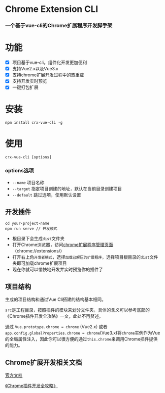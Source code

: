 # Chrome Extension CLI

### 一个基于vue-cli的Chrome扩展程序开发脚手架

# 功能

- [x] 项目基于vue-cli，组件化开发更加便利
- [x] 支持Vue2.x以及Vue3.x 
- [x] 支持chrome扩展开发过程中的热重载
- [x] 支持开发实时预览
- [x] 一键打包扩展

# 安装

``` shell
npm install crx-vue-cli -g
```
# 使用

``` shell
crx-vue-cli [options]
```

### options选项
- `--name` 项目名称
- `--target` 指定项目创建的地址，默认在当前目录创建项目
- `--default` 跳过选项，使用默认设置

## 开发插件

```shell
cd your-project-name
npm run serve // 开发模式
```

- 根目录下会生成`dist`文件夹
- 打开Chrome浏览器，访问[chrome扩展程序管理页面](chrome://extensions/)（chrome://extensions/）
- 打开右上角`开发者模式`，选择`加载已解压的扩展程序`，选择项目根目录的`dist`文件夹即可加载chrome扩展项目
- 现在你就可以愉快地开发并实时预览你的插件了
  
## 项目结构

生成的项目结构和通过Vue Cli搭建的结构基本相同。

`src`是工程目录，按照插件的模块来划分文件夹，具体的含义可以参考底部的《Chrome插件开发全攻略》一文，此处不再赘述。

通过 `Vue.prototype.chrome = chrome` (Vue2.x) 或者 `app.config.globalProperties.chrome = chrome`(Vue3.x)将`chrome`实例作为Vue的全局属性注入，因此你可以很方便的通过`this.chrome`来调用Chrome插件提供的能力。

## Chrome扩展开发相关文档

[官方文档](https://developer.chrome.com/extensions)

[《Chrome插件开发全攻略》](https://github.com/sxei/chrome-plugin-demo)

